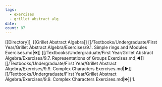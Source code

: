 ```yaml
---
tags:
  - exercises
  - grillet_abstract_alg
date:
count: 87
---
```

[[Directory]], [[Grillet Abstract Algebra]]
[[/Textbooks/Undergraduate/First Year/Grillet Abstract Algebra/Exercises/9.1. Simple rings and Modules Exercises.md|🞀🞀]] [[/Textbooks/Undergraduate/First Year/Grillet Abstract Algebra/Exercises/9.7. Representations of Groups Exercises.md|◀]] [[/Textbooks/Undergraduate/First Year/Grillet Abstract Algebra/Exercises/9.9. Complex Characters Exercises.md|▶]] [[/Textbooks/Undergraduate/First Year/Grillet Abstract Algebra/Exercises/9.9. Complex Characters Exercises.md|🞂🞂]]
1. 